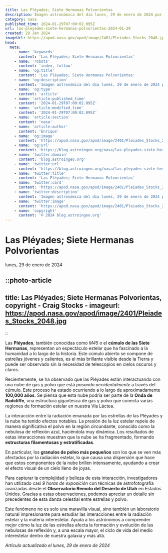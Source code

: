 ```yaml
---
title: Las Pléyades; Siete Hermanas Polvorientas
description: Imagen astronómica del día lunes, 29 de enero de 2024 por la NASA; Las Pléyades; Siete Hermanas Polvorientas
category: nasa
published_time: 2024-01-29T07:00:02.095Z
url: las-pleyades-siete-hermanas-polvorientas-2024-01-29
created: 29 Jan 2024
imageUrl: https://apod.nasa.gov/apod/image/2401/Pleiades_Stocks_2048.jpg
head:
  meta:
    - name: 'keywords'
      content: 'Las Pléyades; Siete Hermanas Polvorientas'
    - name: 'robots'
      content: 'index, follow'
    - name: 'og:title'
      content: 'Las Pléyades; Siete Hermanas Polvorientas'
    - name: 'og:description'
      content: 'Imagen astronómica del día lunes, 29 de enero de 2024 por la NASA; Las Pléyades; Siete Hermanas Polvorientas'
    - name: 'og:type'
      content: 'article'
    - name: 'article:published_time'
      content: '2024-01-29T07:00:02.095Z'
    - name: 'article:modified_time'
      content: '2024-01-29T07:00:02.095Z'
    - name: 'article:section'
      content: 'nasa'
    - name: 'article:author'
      content: 'Enrique'
    - name: 'og:image'
      content: 'https://apod.nasa.gov/apod/image/2401/Pleiades_Stocks_2048.jpg'
    - name: 'og:url'
      content: 'https://blog.astroingeo.org/nasa/las-pleyades-siete-hermanas-polvorientas-2024-01-29'
    - name: 'twitter:domain'
      content: 'blog.astroingeo.org'
    - name: 'twitter:url'
      content: 'https://blog.astroingeo.org/nasa/las-pleyades-siete-hermanas-polvorientas-2024-01-29'
    - name: 'twitter:title'
      content: 'Las Pléyades; Siete Hermanas Polvorientas'
    - name: 'twitter:card'
      content: 'https://apod.nasa.gov/apod/image/2401/Pleiades_Stocks_2048.jpg'
    - name: 'twitter:description'
      content: 'Imagen astronómica del día lunes, 29 de enero de 2024 por la NASA; Las Pléyades; Siete Hermanas Polvorientas'
    - name: 'twitter:image'
      content: 'https://apod.nasa.gov/apod/image/2401/Pleiades_Stocks_2048.jpg'
    - name: 'copyright'
      content: '© 2024 blog.astroingeo.org'
---
```

# Las Pléyades; Siete Hermanas Polvorientas
lunes, 29 de enero de 2024


::photo-article
---
title: Las Pléyades; Siete Hermanas Polvorientas, copyright - Craig Stocks -
imageurl: https://apod.nasa.gov/apod/image/2401/Pleiades_Stocks_2048.jpg
---
::



Las **Pléyades**, también conocidas como *M45* o el **cúmulo de las Siete Hermanas**, representan un espectáculo estelar que ha fascinado a la humanidad a lo largo de la historia. Este cúmulo abierto se compone de estrellas jóvenes y calientes, es el más brillante visible desde la Tierra y puede ser observado sin la necesidad de telescopios en cielos oscuros y claros.

Recientemente, se ha observado que las Pléyades están interactuando con una nube de gas y polvo que está *pasando accidentalmente* a través del cúmulo. Este proceso ha estado ocurriendo a lo largo de aproximadamente **100,000 años**. Se piensa que esta nube podría ser parte de la **Onda de Radcliffe**, una estructura gigantesca de gas y polvo que conecta varias regiones de formación estelar en nuestra Vía Láctea.

La interacción entre la radiación emanada por las estrellas de las Pléyades y la nube ha tenido efectos notables. La presión de la luz estelar repele de manera significativa el polvo en la región circundante, conocido como la nebulosa de reflexión azul, haciéndola muy dinámica. Los resultados de estas interacciones muestran que la nube se ha fragmentado, formando **estructuras filamentosas y estratificadas**.

En particular, los **granulos de polvo más pequeños** son los que se ven más afectados por la radiación estelar, lo que causa una dispersión que hace que estos componentes de la nube brillen intensamente, ayudando a crear el efecto visual de un cielo lleno de joyas.

Para capturar la complejidad y belleza de esta interacción, investigadores han utilizado casi *9 horas de exposición* con técnicas de astrofotografía avanzadas desde el **Observatorio Remoto del Desierto de Utah** en Estados Unidos. Gracias a estas observaciones, podemos apreciar un detalle sin precedentes de esta danza celestial entre estrellas y polvo.

Este fenómeno no es solo una maravilla visual, sino también un laboratorio natural impresionante para estudiar las interacciones entre la radiación estelar y la materia interestelar. Ayuda a los astrónomos a comprender mejor cómo la luz de las estrellas afecta la formación y evolución de las nebulosas de reflexión y, a una escala mayor, el ciclo de vida del medio interestelar dentro de nuestra galaxia y más allá.

_Artículo actualizado el lunes, 29 de enero de 2024_